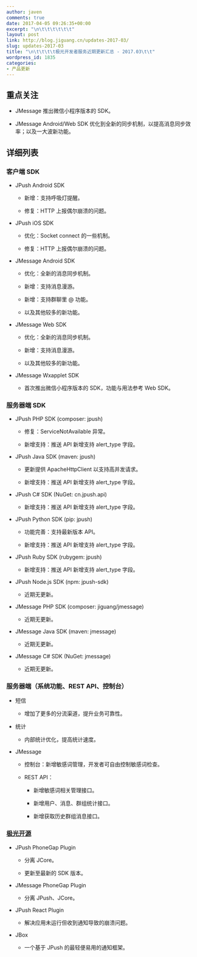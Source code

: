 ```yaml
---
author: javen
comments: true
date: 2017-04-05 09:26:35+00:00
excerpt: "\n\t\t\t\t\t\t"
layout: post
link: http://blog.jiguang.cn/updates-2017-03/
slug: updates-2017-03
title: "\n\t\t\t\t极光开发者服务近期更新汇总 - 2017.03\t\t"
wordpress_id: 1835
categories:
- 产品更新
---
```



				

## 重点关注





	
  * JMessage 推出微信小程序版本的 SDK。

	
  * JMessage Android/Web SDK 优化到全新的同步机制，以提高消息同步效率；以及一大波新功能。




## 详细列表




### 客户端 SDK





	
  * JPush Android SDK

	
    * 新增：支持呼吸灯提醒。

	
    * 修复：HTTP 上报偶尔崩溃的问题。




	
  * JPush iOS SDK

	
    * 优化：Socket connect 的一些机制。

	
    * 修复：HTTP 上报偶尔崩溃的问题。




	
  * JMessage Android SDK

	
    * 优化：全新的消息同步机制。

	
    * 新增：支持消息漫游。

	
    * 新增：支持群聊里 @ 功能。

	
    * 以及其他较多的新功能。




	
  * JMessage Web SDK

	
    * 优化：全新的消息同步机制。

	
    * 新增：支持消息漫游。

	
    * 以及其他较多的新功能。




	
  * JMessage Wxapplet SDK

	
    * 首次推出微信小程序版本的 SDK，功能与用法参考 Web SDK。







### 服务器端 SDK





	
  * JPush PHP SDK (composer: jpush)

	
    * 修复：ServiceNotAvailable 异常。

	
    * 新增支持：推送 API 新增支持 alert_type 字段。




	
  * JPush Java SDK (maven: jpush)

	
    * 更新提供 ApacheHttpClient 以支持高并发请求。

	
    * 新增支持：推送 API 新增支持 alert_type 字段。




	
  * JPush C# SDK (NuGet: cn.jpush.api)

	
    * 新增支持：推送 API 新增支持 alert_type 字段。




	
  * JPush Python SDK (pip: jpush)

	
    * 功能完善：支持最新版本 API。

	
    * 新增支持：推送 API 新增支持 alert_type 字段。




	
  * JPush Ruby SDK (rubygem: jpush)

	
    * 新增支持：推送 API 新增支持 alert_type 字段。




	
  * JPush Node.js SDK (npm: jpush-sdk)

	
    * 近期无更新。




	
  * JMessage PHP SDK (composer: jiguang/jmessage)

	
    * 近期无更新。




	
  * JMessage Java SDK (maven: jmessage)

	
    * 近期无更新。




	
  * JMessage C# SDK (NuGet: jmessage)

	
    * 近期无更新。







### 服务器端（系统功能、REST API、控制台）





	
  * 短信

	
    * 增加了更多的分流渠道，提升业务可靠性。




	
  * 统计

	
    * 内部统计优化，提高统计速度。




	
  * JMessage

	
    * 控制台：新增敏感词管理，开发者可自由控制敏感词检查。

	
    * REST API：

	
      * 新增敏感词相关管理接口。

	
      * 新增用户、消息、群组统计接口。

	
      * 新增获取历史群组消息接口。










### [极光开源](http://github.com/jpush)





	
  * JPush PhoneGap Plugin

	
    * 分离 JCore。

	
    * 更新至最新的 SDK 版本。




	
  * JMessage PhoneGap Plugin

	
    * 分离 JPush、JCore。




	
  * JPush React Plugin

	
    * 解决应用未运行但收到通知导致的崩溃问题。




	
  * JBox

	
    * 一个基于 JPush 的最轻便易用的通知框架。




		
